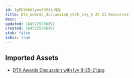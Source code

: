 ```yaml
---
id: IgPkYbk62yns5XVJiuNZp
title: Dtx_awards_discussion_with_ivy_8 25 21 Resources
desc: ''
updated: 1645225706392
created: 1645225706392
stub: false
isDir: true
---
```

## Imported Assets
- [DTX Awards Discussion with Ivy 8-25-21.jpg](/assets/dtx-awards-discussion-with-ivy-8-25-21-hPLt0EbnSGvB.jpg)
